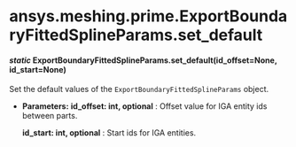 # ansys.meshing.prime.ExportBoundaryFittedSplineParams.set_default

<a id="ansys.meshing.prime.ExportBoundaryFittedSplineParams.set_default"></a>

#### *static* ExportBoundaryFittedSplineParams.set_default(id_offset=None, id_start=None)

Set the default values of the `ExportBoundaryFittedSplineParams` object.

* **Parameters:**
  **id_offset: int, optional**
  : Offset value for IGA entity ids between parts.

  **id_start: int, optional**
  : Start ids for IGA entities.

<!-- !! processed by numpydoc !! -->
